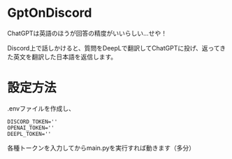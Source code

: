 # GptOnDiscord
ChatGPTは英語のほうが回答の精度がいいらしい…せや！

Discord上で話しかけると、質問をDeepLで翻訳してChatGPTに投げ、返ってきた英文を翻訳した日本語を返信します。

# 設定方法
.envファイルを作成し、
```
DISCORD_TOKEN=''
OPENAI_TOKEN=''
DEEPL_TOKEN=''
```
各種トークンを入力してからmain.pyを実行すれば動きます（多分）